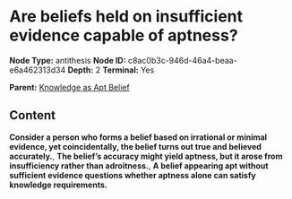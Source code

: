 # Are beliefs held on insufficient evidence capable of aptness?

**Node Type:** antithesis
**Node ID:** c8ac0b3c-946d-46a4-beaa-e6a462313d34
**Depth:** 2
**Terminal:** Yes

**Parent:** [Knowledge as Apt Belief](knowledge-as-apt-belief.md)

## Content

**Consider a person who forms a belief based on irrational or minimal evidence, yet coincidentally, the belief turns out true and believed accurately.**, **The belief’s accuracy might yield aptness, but it arose from insufficiency rather than adroitness.**, **A belief appearing apt without sufficient evidence questions whether aptness alone can satisfy knowledge requirements.**
